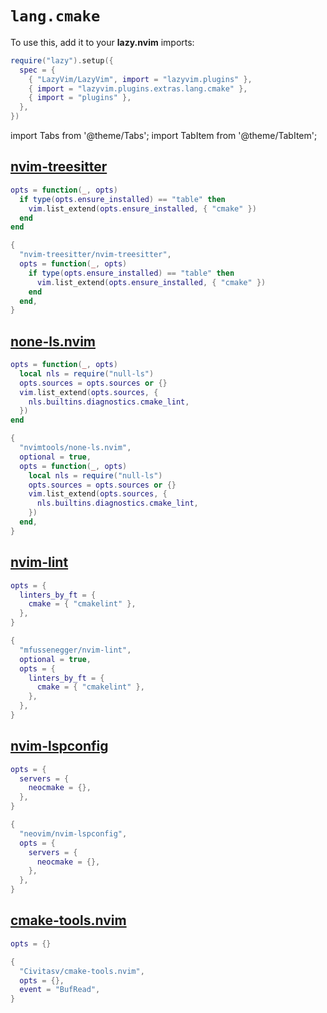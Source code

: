 # `lang.cmake`

<!-- plugins:start -->

To use this, add it to your **lazy.nvim** imports:

```lua title="lua/config/lazy.lua" {4}
require("lazy").setup({
  spec = {
    { "LazyVim/LazyVim", import = "lazyvim.plugins" },
    { import = "lazyvim.plugins.extras.lang.cmake" },
    { import = "plugins" },
  },
})
```

import Tabs from '@theme/Tabs';
import TabItem from '@theme/TabItem';

## [nvim-treesitter](https://github.com/nvim-treesitter/nvim-treesitter)

<Tabs>

<TabItem value="opts" label="Options">

```lua
opts = function(_, opts)
  if type(opts.ensure_installed) == "table" then
    vim.list_extend(opts.ensure_installed, { "cmake" })
  end
end
```

</TabItem>


<TabItem value="code" label="Full Spec">

```lua
{
  "nvim-treesitter/nvim-treesitter",
  opts = function(_, opts)
    if type(opts.ensure_installed) == "table" then
      vim.list_extend(opts.ensure_installed, { "cmake" })
    end
  end,
}
```

</TabItem>

</Tabs>

## [none-ls.nvim](https://github.com/nvimtools/none-ls.nvim)

<Tabs>

<TabItem value="opts" label="Options">

```lua
opts = function(_, opts)
  local nls = require("null-ls")
  opts.sources = opts.sources or {}
  vim.list_extend(opts.sources, {
    nls.builtins.diagnostics.cmake_lint,
  })
end
```

</TabItem>


<TabItem value="code" label="Full Spec">

```lua
{
  "nvimtools/none-ls.nvim",
  optional = true,
  opts = function(_, opts)
    local nls = require("null-ls")
    opts.sources = opts.sources or {}
    vim.list_extend(opts.sources, {
      nls.builtins.diagnostics.cmake_lint,
    })
  end,
}
```

</TabItem>

</Tabs>

## [nvim-lint](https://github.com/mfussenegger/nvim-lint)

<Tabs>

<TabItem value="opts" label="Options">

```lua
opts = {
  linters_by_ft = {
    cmake = { "cmakelint" },
  },
}
```

</TabItem>


<TabItem value="code" label="Full Spec">

```lua
{
  "mfussenegger/nvim-lint",
  optional = true,
  opts = {
    linters_by_ft = {
      cmake = { "cmakelint" },
    },
  },
}
```

</TabItem>

</Tabs>

## [nvim-lspconfig](https://github.com/neovim/nvim-lspconfig)

<Tabs>

<TabItem value="opts" label="Options">

```lua
opts = {
  servers = {
    neocmake = {},
  },
}
```

</TabItem>


<TabItem value="code" label="Full Spec">

```lua
{
  "neovim/nvim-lspconfig",
  opts = {
    servers = {
      neocmake = {},
    },
  },
}
```

</TabItem>

</Tabs>

## [cmake-tools.nvim](https://github.com/Civitasv/cmake-tools.nvim)

<Tabs>

<TabItem value="opts" label="Options">

```lua
opts = {}
```

</TabItem>


<TabItem value="code" label="Full Spec">

```lua
{
  "Civitasv/cmake-tools.nvim",
  opts = {},
  event = "BufRead",
}
```

</TabItem>

</Tabs>

<!-- plugins:end -->
